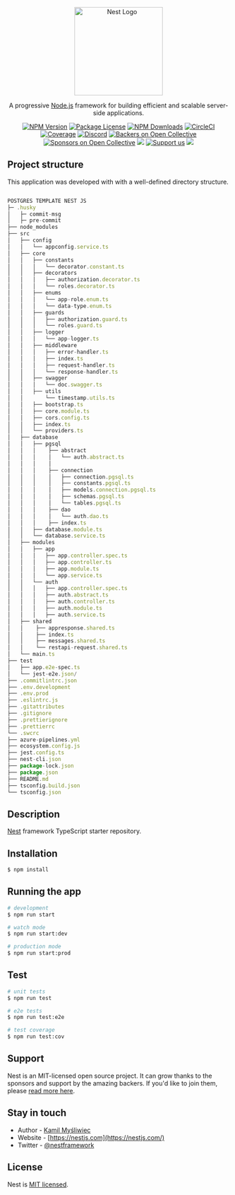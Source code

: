 <p align="center">
  <a href="http://nestjs.com/" target="blank"><img src="https://nestjs.com/img/logo-small.svg" width="200" alt="Nest Logo" /></a>
</p>

[circleci-image]: https://img.shields.io/circleci/build/github/nestjs/nest/master?token=abc123def456
[circleci-url]: https://circleci.com/gh/nestjs/nest

  <p align="center">A progressive <a href="http://nodejs.org" target="_blank">Node.js</a> framework for building efficient and scalable server-side applications.</p>
    <p align="center">
<a href="https://www.npmjs.com/~nestjscore" target="_blank"><img src="https://img.shields.io/npm/v/@nestjs/core.svg" alt="NPM Version" /></a>
<a href="https://www.npmjs.com/~nestjscore" target="_blank"><img src="https://img.shields.io/npm/l/@nestjs/core.svg" alt="Package License" /></a>
<a href="https://www.npmjs.com/~nestjscore" target="_blank"><img src="https://img.shields.io/npm/dm/@nestjs/common.svg" alt="NPM Downloads" /></a>
<a href="https://circleci.com/gh/nestjs/nest" target="_blank"><img src="https://img.shields.io/circleci/build/github/nestjs/nest/master" alt="CircleCI" /></a>
<a href="https://coveralls.io/github/nestjs/nest?branch=master" target="_blank"><img src="https://coveralls.io/repos/github/nestjs/nest/badge.svg?branch=master#9" alt="Coverage" /></a>
<a href="https://discord.gg/G7Qnnhy" target="_blank"><img src="https://img.shields.io/badge/discord-online-brightgreen.svg" alt="Discord"/></a>
<a href="https://opencollective.com/nest#backer" target="_blank"><img src="https://opencollective.com/nest/backers/badge.svg" alt="Backers on Open Collective" /></a>
<a href="https://opencollective.com/nest#sponsor" target="_blank"><img src="https://opencollective.com/nest/sponsors/badge.svg" alt="Sponsors on Open Collective" /></a>
  <a href="https://paypal.me/kamilmysliwiec" target="_blank"><img src="https://img.shields.io/badge/Donate-PayPal-ff3f59.svg"/></a>
    <a href="https://opencollective.com/nest#sponsor"  target="_blank"><img src="https://img.shields.io/badge/Support%20us-Open%20Collective-41B883.svg" alt="Support us"></a>
  <a href="https://twitter.com/nestframework" target="_blank"><img src="https://img.shields.io/twitter/follow/nestframework.svg?style=social&label=Follow"></a>
</p>
  <!--[![Backers on Open Collective](https://opencollective.com/nest/backers/badge.svg)](https://opencollective.com/nest#backer)
  [![Sponsors on Open Collective](https://opencollective.com/nest/sponsors/badge.svg)](https://opencollective.com/nest#sponsor)-->

## Project structure

This application was developed with with a well-defined directory structure.

```js

POSTGRES TEMPLATE NEST JS
├─ .husky
│   ├─ commit-msg
│   ├─ pre-commit
├── node_modules
├── src
│   ├── config
│   │   └── appconfig.service.ts
│   ├── core
│   │   ├── constants
│   │   │   └── decorator.constant.ts
│   │   ├── decorators
│   │   │   ├── authorization.decorator.ts
│   │   │   └── roles.decorator.ts
│   │   ├── enums
│   │   │   └── app-role.enum.ts
│   │   │   └── data-type.enum.ts
│   │   ├── guards
│   │   │   ├── authorization.guard.ts
│   │   │   └── roles.guard.ts
│   │   ├── logger
│   │   │   └── app-logger.ts
│   │   ├── middleware
│   │   │   ├── error-handler.ts
│   │   │   ├── index.ts
│   │   │   ├── request-handler.ts
│   │   │   └── response-handler.ts
│   │   ├── swagger
│   │   │   └── doc.swagger.ts
│   │   ├── utils
│   │       └── timestamp.utils.ts
│   │   ├── bootstrap.ts
│   │   ├── core.module.ts
│   │   ├── cors.config.ts
│   │   ├── index.ts
│   │   └── providers.ts
│   ├── database
│   │   ├── pgsql
│   │   │    ├── abstract
│   │   │    │   └── auth.abstract.ts
│   │   │    │   
│   │   │    ├── connection
│   │   │    │   ├── connection.pgsql.ts
│   │   │    │   ├── constants.pgsql.ts
│   │   │    │   ├── models.connection.pgsql.ts
│   │   │    │   ├── schemas.pgsql.ts
│   │   │    │   └── tables.pgsql.ts
│   │   │    ├── dao
│   │   │    │   └── auth.dao.ts
│   │   │    ├── index.ts
│   │   ├── database.module.ts
│   │   └── database.service.ts
│   ├── modules
│   │   ├── app
│   │   │   ├── app.controller.spec.ts
│   │   │   ├── app.controller.ts
│   │   │   ├── app.module.ts
│   │   │   └── app.service.ts
│   │   └── auth
│   │   │   ├── app.controller.spec.ts
│   │   │   ├── auth.abstract.ts
│   │   │   ├── auth.controller.ts
│   │   │   ├── auth.module.ts
│   │   │   ├── auth.service.ts
│   ├── shared
│   │    ├── appresponse.shared.ts
│   │    ├── index.ts
│   │    ├── messages.shared.ts
│   │    └── restapi-request.shared.ts
│   └── main.ts
├── test
│   ├── app.e2e-spec.ts
│   └── jest-e2e.json/
├── .commitlintrc.json
├── .env.development
├── .env.prod
├── .eslintrc.js
├── .gitattributes
├── .gitignore
├── .prettierignore
├── .prettierrc
└── .swcrc
├── azure-pipelines.yml
├── ecosystem.config.js
├── jest.config.ts
├── nest-cli.json
├── package-lock.json
├── package.json
├── README.md
├── tsconfig.build.json
└── tsconfig.json
```
## Description

[Nest](https://github.com/nestjs/nest) framework TypeScript starter repository.

## Installation

```bash
$ npm install
```

## Running the app

```bash
# development
$ npm run start

# watch mode
$ npm run start:dev

# production mode
$ npm run start:prod
```

## Test

```bash
# unit tests
$ npm run test

# e2e tests
$ npm run test:e2e

# test coverage
$ npm run test:cov
```

## Support

Nest is an MIT-licensed open source project. It can grow thanks to the sponsors and support by the amazing backers. If you'd like to join them, please [read more here](https://docs.nestjs.com/support).

## Stay in touch

- Author - [Kamil Myśliwiec](https://kamilmysliwiec.com)
- Website - [https://nestjs.com](https://nestjs.com/)
- Twitter - [@nestframework](https://twitter.com/nestframework)

## License

Nest is [MIT licensed](LICENSE).
